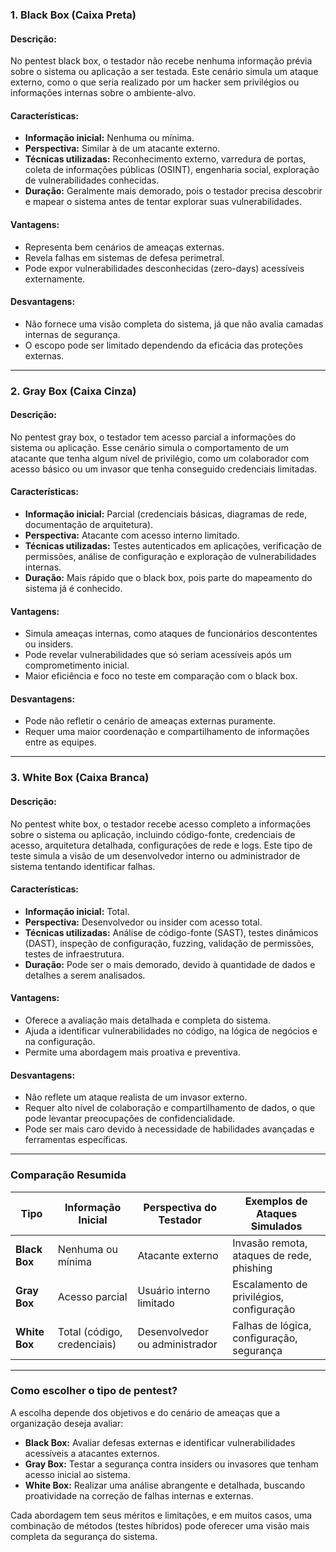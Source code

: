 ### **1. Black Box (Caixa Preta)**

#### **Descrição:**

No pentest black box, o testador não recebe nenhuma informação prévia sobre o sistema ou aplicação a ser testada. Este cenário simula um ataque externo, como o que seria realizado por um hacker sem privilégios ou informações internas sobre o ambiente-alvo.

#### **Características:**

- **Informação inicial:** Nenhuma ou mínima.
- **Perspectiva:** Similar à de um atacante externo.
- **Técnicas utilizadas:** Reconhecimento externo, varredura de portas, coleta de informações públicas (OSINT), engenharia social, exploração de vulnerabilidades conhecidas.
- **Duração:** Geralmente mais demorado, pois o testador precisa descobrir e mapear o sistema antes de tentar explorar suas vulnerabilidades.

#### **Vantagens:**

- Representa bem cenários de ameaças externas.
- Revela falhas em sistemas de defesa perimetral.
- Pode expor vulnerabilidades desconhecidas (zero-days) acessíveis externamente.

#### **Desvantagens:**

- Não fornece uma visão completa do sistema, já que não avalia camadas internas de segurança.
- O escopo pode ser limitado dependendo da eficácia das proteções externas.

---

### **2. Gray Box (Caixa Cinza)**

#### **Descrição:**

No pentest gray box, o testador tem acesso parcial a informações do sistema ou aplicação. Esse cenário simula o comportamento de um atacante que tenha algum nível de privilégio, como um colaborador com acesso básico ou um invasor que tenha conseguido credenciais limitadas.

#### **Características:**

- **Informação inicial:** Parcial (credenciais básicas, diagramas de rede, documentação de arquitetura).
- **Perspectiva:** Atacante com acesso interno limitado.
- **Técnicas utilizadas:** Testes autenticados em aplicações, verificação de permissões, análise de configuração e exploração de vulnerabilidades internas.
- **Duração:** Mais rápido que o black box, pois parte do mapeamento do sistema já é conhecido.

#### **Vantagens:**

- Simula ameaças internas, como ataques de funcionários descontentes ou insiders.
- Pode revelar vulnerabilidades que só seriam acessíveis após um comprometimento inicial.
- Maior eficiência e foco no teste em comparação com o black box.

#### **Desvantagens:**

- Pode não refletir o cenário de ameaças externas puramente.
- Requer uma maior coordenação e compartilhamento de informações entre as equipes.

---

### **3. White Box (Caixa Branca)**

#### **Descrição:**

No pentest white box, o testador recebe acesso completo a informações sobre o sistema ou aplicação, incluindo código-fonte, credenciais de acesso, arquitetura detalhada, configurações de rede e logs. Este tipo de teste simula a visão de um desenvolvedor interno ou administrador de sistema tentando identificar falhas.

#### **Características:**

- **Informação inicial:** Total.
- **Perspectiva:** Desenvolvedor ou insider com acesso total.
- **Técnicas utilizadas:** Análise de código-fonte (SAST), testes dinâmicos (DAST), inspeção de configuração, fuzzing, validação de permissões, testes de infraestrutura.
- **Duração:** Pode ser o mais demorado, devido à quantidade de dados e detalhes a serem analisados.

#### **Vantagens:**

- Oferece a avaliação mais detalhada e completa do sistema.
- Ajuda a identificar vulnerabilidades no código, na lógica de negócios e na configuração.
- Permite uma abordagem mais proativa e preventiva.

#### **Desvantagens:**

- Não reflete um ataque realista de um invasor externo.
- Requer alto nível de colaboração e compartilhamento de dados, o que pode levantar preocupações de confidencialidade.
- Pode ser mais caro devido à necessidade de habilidades avançadas e ferramentas específicas.

---

### **Comparação Resumida**

|Tipo|Informação Inicial|Perspectiva do Testador|Exemplos de Ataques Simulados|
|---|---|---|---|
|**Black Box**|Nenhuma ou mínima|Atacante externo|Invasão remota, ataques de rede, phishing|
|**Gray Box**|Acesso parcial|Usuário interno limitado|Escalamento de privilégios, configuração|
|**White Box**|Total (código, credenciais)|Desenvolvedor ou administrador|Falhas de lógica, configuração, segurança|

---

### **Como escolher o tipo de pentest?**

A escolha depende dos objetivos e do cenário de ameaças que a organização deseja avaliar:

- **Black Box:** Avaliar defesas externas e identificar vulnerabilidades acessíveis a atacantes externos.
- **Gray Box:** Testar a segurança contra insiders ou invasores que tenham acesso inicial ao sistema.
- **White Box:** Realizar uma análise abrangente e detalhada, buscando proatividade na correção de falhas internas e externas.

Cada abordagem tem seus méritos e limitações, e em muitos casos, uma combinação de métodos (testes híbridos) pode oferecer uma visão mais completa da segurança do sistema.
